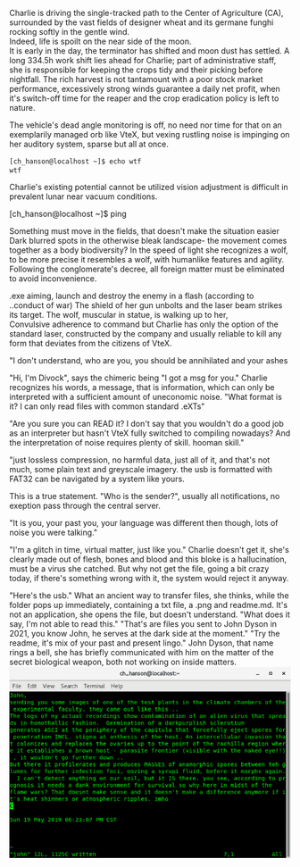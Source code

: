 Charlie is driving the single-tracked path to the Center of Agriculture (CA),
 surrounded by the vast fields of designer wheat and its germane funghi 
rocking softly in the gentle wind.<br>
Indeed, life is spoilt on the near side of the moon.<br>
It is early in the day, the terminator has shifted and moon dust has settled. A long 334.5h work shift lies ahead for Charlie; 
part of administrative staff, she is responsible for keeping the crops tidy and their picking before nightfall.
The rich harvest is not tantamount with a poor stock market performance, 
excessively strong winds guarantee a daily net profit, when it's switch-off time for the reaper and the crop eradication policy is left to nature. 

The vehicle's dead angle monitoring is off, no need nor time for that on an exemplarily managed orb like VteX, but vexing rustling noise is impinging on her auditory system, sparse but all at once. 

```
[ch_hanson@localhost ~]$ echo wtf
wtf
```
Charlie's existing potential cannot be utilized vision adjustment is difficult in prevalent lunar near vacuum conditions.

[ch_hanson@localhost ~]$ ping

Something must move in the fields, that doesn't make the situation easier
Dark blurred spots in the otherwise bleak landscape- 
the movement comes together as a body
biodiversity?
In the speed of light she recognizes a wolf, to be more precise it resembles a wolf, with humanlike features and agility.
Following the conglomerate's decree, all foreign matter must be eliminated to avoid inconvenience.

.exe aiming, launch and destroy the enemy in a flash (according to ..conduct of war)
The shield of her gun unbolts and the laser beam strikes its target.
The wolf, muscular in statue, is walking up to her,  
Convulsive adherence to command 
but Charlie has only the option of the standard laser, constructed by the company and usually reliable to kill any form that deviates from the citizens of VteX. 

"I don't understand, who are you, you should be annihilated and your ashes

"Hi, I'm Divock", says the chimeric being "I got a msg for you." 
Charlie recognizes his words, a message,
 that is information, which can only be interpreted with a sufficient amount of uneconomic noise. 
"What format is it? I can only read files with common standard .eXTs"

"Are you sure you can READ it? 
I don't say that you wouldn't do a good job as an interpreter but hasn't VteX fully switched to compiling nowadays? 
And the interpretation of noise requires plenty of skill. hooman skill."

"just lossless compression, no harmful data, just all of it, and that's not much, some plain text and greyscale imagery. 
the usb is formatted with FAT32 can be navigated by a system like yours. 

This is a true statement.
"Who is the sender?", usually all notifications, no exeption pass through the central server. 

"It is you, your past you, your language was different then though, lots of noise you were talking."

"I'm a glitch in time, virtual matter, just like you." 
Charlie doesn't get it, she's clearly made out of flesh, bones and blood and this bloke is a hallucination, must be a virus she catched. 
But why not get the file, going a bit crazy today,
if there's something wrong with it, the system would reject it anyway. 

 "Here's the usb." What an ancient way to transfer files, she thinks, while the folder pops up immediately, containing a txt file, a .png and readme.md. It's not an application, she opens the file, but doesn't understand. "What does it say, I'm not able to read this."
"That's are files you sent to John Dyson in 2021, you know John, he serves at the dark side at the moment." "Try the readme, it's mix of your past and present lingo." John Dyson, that name rings a bell, she has briefly communicated with him on the matter of the secret biological weapon, both not working on inside matters.
![](https://github.com/the-vtex-files/the-vtex-files.github.io/blob/master/images/letter.gif)
